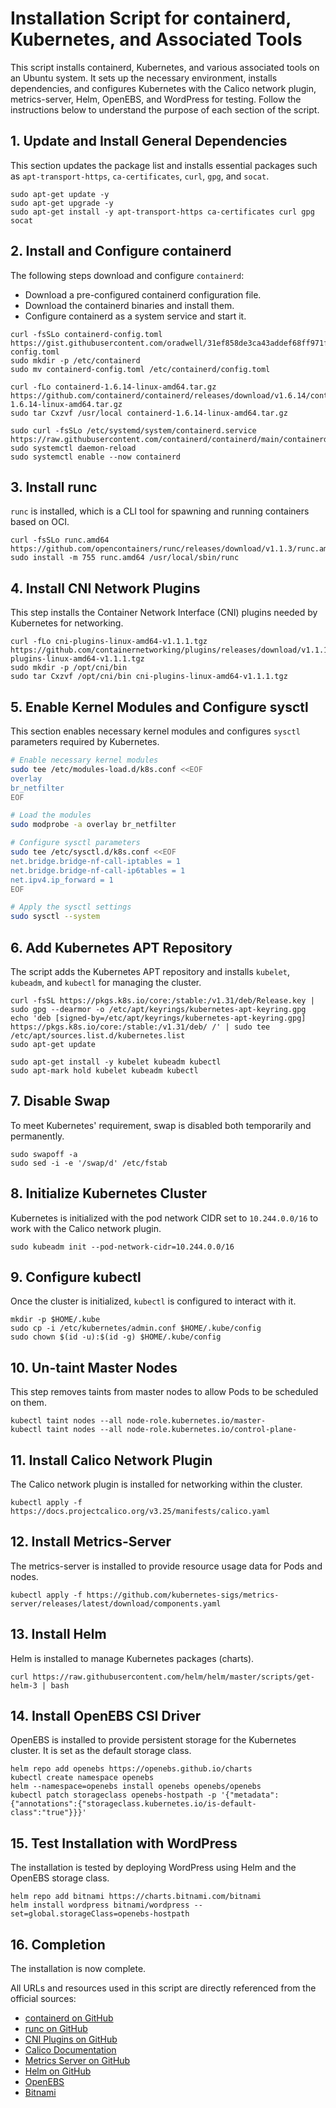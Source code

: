 <h1>Installation Script for containerd, Kubernetes, and Associated Tools</h1>

<p>This script installs containerd, Kubernetes, and various associated tools on an Ubuntu system. It sets up the necessary environment, installs dependencies, and configures Kubernetes with the Calico network plugin, metrics-server, Helm, OpenEBS, and WordPress for testing. Follow the instructions below to understand the purpose of each section of the script.</p>

<h2>1. Update and Install General Dependencies</h2>
<p>This section updates the package list and installs essential packages such as <code>apt-transport-https</code>, <code>ca-certificates</code>, <code>curl</code>, <code>gpg</code>, and <code>socat</code>.</p>

<pre><code>sudo apt-get update -y
sudo apt-get upgrade -y
sudo apt-get install -y apt-transport-https ca-certificates curl gpg socat</code></pre>

<h2>2. Install and Configure containerd</h2>
<p>The following steps download and configure <code>containerd</code>:</p>
<ul>
  <li>Download a pre-configured containerd configuration file.</li>
  <li>Download the containerd binaries and install them.</li>
  <li>Configure containerd as a system service and start it.</li>
</ul>

<pre><code>curl -fsSLo containerd-config.toml https://gist.githubusercontent.com/oradwell/31ef858de3ca43addef68ff971f459c2/raw/5099df007eb717a11825c3890a0517892fa12dbf/containerd-config.toml
sudo mkdir -p /etc/containerd
sudo mv containerd-config.toml /etc/containerd/config.toml

curl -fLo containerd-1.6.14-linux-amd64.tar.gz https://github.com/containerd/containerd/releases/download/v1.6.14/containerd-1.6.14-linux-amd64.tar.gz
sudo tar Cxzvf /usr/local containerd-1.6.14-linux-amd64.tar.gz

sudo curl -fsSLo /etc/systemd/system/containerd.service https://raw.githubusercontent.com/containerd/containerd/main/containerd.service
sudo systemctl daemon-reload
sudo systemctl enable --now containerd</code></pre>

<h2>3. Install runc</h2>
<p><code>runc</code> is installed, which is a CLI tool for spawning and running containers based on OCI.</p>

<pre><code>curl -fsSLo runc.amd64 https://github.com/opencontainers/runc/releases/download/v1.1.3/runc.amd64
sudo install -m 755 runc.amd64 /usr/local/sbin/runc</code></pre>

<h2>4. Install CNI Network Plugins</h2>
<p>This step installs the Container Network Interface (CNI) plugins needed by Kubernetes for networking.</p>

<pre><code>curl -fLo cni-plugins-linux-amd64-v1.1.1.tgz https://github.com/containernetworking/plugins/releases/download/v1.1.1/cni-plugins-linux-amd64-v1.1.1.tgz
sudo mkdir -p /opt/cni/bin
sudo tar Cxzvf /opt/cni/bin cni-plugins-linux-amd64-v1.1.1.tgz</code></pre>

## 5. Enable Kernel Modules and Configure sysctl

This section enables necessary kernel modules and configures `sysctl` parameters required by Kubernetes.

```bash
# Enable necessary kernel modules
sudo tee /etc/modules-load.d/k8s.conf <<EOF
overlay
br_netfilter
EOF

# Load the modules
sudo modprobe -a overlay br_netfilter

# Configure sysctl parameters
sudo tee /etc/sysctl.d/k8s.conf <<EOF
net.bridge.bridge-nf-call-iptables = 1
net.bridge.bridge-nf-call-ip6tables = 1
net.ipv4.ip_forward = 1
EOF

# Apply the sysctl settings
sudo sysctl --system 
```

<h2>6. Add Kubernetes APT Repository</h2>
<p>The script adds the Kubernetes APT repository and installs <code>kubelet</code>, <code>kubeadm</code>, and <code>kubectl</code> for managing the cluster.</p>

<pre><code>curl -fsSL https://pkgs.k8s.io/core:/stable:/v1.31/deb/Release.key | sudo gpg --dearmor -o /etc/apt/keyrings/kubernetes-apt-keyring.gpg
echo 'deb [signed-by=/etc/apt/keyrings/kubernetes-apt-keyring.gpg] https://pkgs.k8s.io/core:/stable:/v1.31/deb/ /' | sudo tee /etc/apt/sources.list.d/kubernetes.list
sudo apt-get update

sudo apt-get install -y kubelet kubeadm kubectl
sudo apt-mark hold kubelet kubeadm kubectl</code></pre>

<h2>7. Disable Swap</h2>
<p>To meet Kubernetes' requirement, swap is disabled both temporarily and permanently.</p>

<pre><code>sudo swapoff -a
sudo sed -i -e '/swap/d' /etc/fstab</code></pre>

<h2>8. Initialize Kubernetes Cluster</h2>
<p>Kubernetes is initialized with the pod network CIDR set to <code>10.244.0.0/16</code> to work with the Calico network plugin.</p>

<pre><code>sudo kubeadm init --pod-network-cidr=10.244.0.0/16</code></pre>

<h2>9. Configure kubectl</h2>
<p>Once the cluster is initialized, <code>kubectl</code> is configured to interact with it.</p>

<pre><code>mkdir -p $HOME/.kube
sudo cp -i /etc/kubernetes/admin.conf $HOME/.kube/config
sudo chown $(id -u):$(id -g) $HOME/.kube/config</code></pre>

<h2>10. Un-taint Master Nodes</h2>
<p>This step removes taints from master nodes to allow Pods to be scheduled on them.</p>

<pre><code>kubectl taint nodes --all node-role.kubernetes.io/master-
kubectl taint nodes --all node-role.kubernetes.io/control-plane-</code></pre>

<h2>11. Install Calico Network Plugin</h2>
<p>The Calico network plugin is installed for networking within the cluster.</p>

<pre><code>kubectl apply -f https://docs.projectcalico.org/v3.25/manifests/calico.yaml</code></pre>

<h2>12. Install Metrics-Server</h2>
<p>The metrics-server is installed to provide resource usage data for Pods and nodes.</p>

<pre><code>kubectl apply -f https://github.com/kubernetes-sigs/metrics-server/releases/latest/download/components.yaml</code></pre>

<h2>13. Install Helm</h2>
<p>Helm is installed to manage Kubernetes packages (charts).</p>

<pre><code>curl https://raw.githubusercontent.com/helm/helm/master/scripts/get-helm-3 | bash</code></pre>

<h2>14. Install OpenEBS CSI Driver</h2>
<p>OpenEBS is installed to provide persistent storage for the Kubernetes cluster. It is set as the default storage class.</p>

<pre><code>helm repo add openebs https://openebs.github.io/charts
kubectl create namespace openebs
helm --namespace=openebs install openebs openebs/openebs
kubectl patch storageclass openebs-hostpath -p '{"metadata": {"annotations":{"storageclass.kubernetes.io/is-default-class":"true"}}}'</code></pre>

<h2>15. Test Installation with WordPress</h2>
<p>The installation is tested by deploying WordPress using Helm and the OpenEBS storage class.</p>

<pre><code>helm repo add bitnami https://charts.bitnami.com/bitnami
helm install wordpress bitnami/wordpress --set=global.storageClass=openebs-hostpath</code></pre>

<h2>16. Completion</h2>
<p>The installation is now complete.</p>

<p>All URLs and resources used in this script are directly referenced from the official sources:</p>
<ul>
  <li><a href="https://github.com/containerd/containerd">containerd on GitHub</a></li>
  <li><a href="https://github.com/opencontainers/runc">runc on GitHub</a></li>
  <li><a href="https://github.com/containernetworking/plugins">CNI Plugins on GitHub</a></li>
  <li><a href="https://docs.projectcalico.org">Calico Documentation</a></li>
  <li><a href="https://github.com/kubernetes-sigs/metrics-server">Metrics Server on GitHub</a></li>
  <li><a href="https://github.com/helm/helm">Helm on GitHub</a></li>
  <li><a href="https://openebs.io/">OpenEBS</a></li>
  <li><a href="https://bitnami.com/">Bitnami</a></li>
</ul>